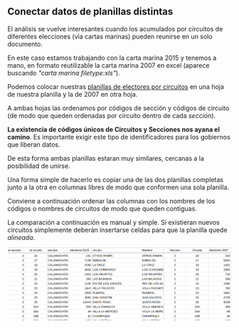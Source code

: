 ## Conectar datos de planillas distintas

El análisis se vuelve interesantes cuando los acumulados por circuitos de diferentes elecciones (vía cartas marinas) pueden reunirse en un solo documento.  

En este caso estamos trabajando con la carta marina 2015 y tenemos a mano, en formato reutilizable la carta marina 2007 en excel (aparece buscando _"carta marina filetype:xls"_).  

Podemos colocar nuestras [planillas de electores por circuitos](agrupar-datos.md) en una hoja de nuestra planilla y la de 2007 en otra hoja.

A ambas hojas las ordenamos por códigos de sección y códigos de circuito (de modo que queden ordenadas por circuito dentro de cada _sección_).  

**La existencia de códigos únicos de Circuitos y Secciones nos ayana el camino**. Es importante exigir este tipo de identificadores para los gobiernos que liberan datos.  

De esta forma ambas planillas estaran muy similares, cercanas a la posibilidad de unirse.  

Una forma simple de hacerlo es copiar una de las dos planillas completas junto a la otra en columnas libres de modo que conformen una sola planilla.  

Conviene a continuación ordenar las columnas con los nombres de los códigos o nombres de circuitos de modo que queden contiguas.

La comparación a continuación es manual y simple. Si existieran nuevos circuitos simplemente deberán insertarse celdas para que la planilla quede _alineada_.  

![tablas-unidas](../img/tablas-unidas.png)